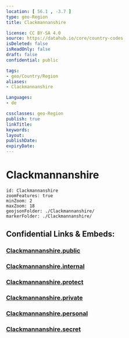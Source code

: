 ```yaml
---
location: [ 56.1 , -3.7 ] 
type: geo-Region
title: Clackmannanshire

license: CC BY-SA 4.0
source: https://datahub.io/core/country-codes
isDeleted: false
isReadOnly: false
draft: false
confidential: public

tags:
- geo/Country/Region
aliases:
- Clackmannanshire

Languages:
- de

cssclasses: geo-Region
publish: true
linkTitle: 
keywords: 
layout: 
publishDate: 
expiryDate: 
---
```


# Clackmannanshire

```leaflet
id: Clackmannanshire
zoomFeatures: true 
minZoom: 2 
maxZoom: 18
geojsonFolder: ./Clackmannanshire/
markerFolder: ./Clackmannanshire/
```


## Confidential Links & Embeds: 

### [Clackmannanshire.public](/_public/\Earth\Continent\Europe\Europe~North\UK\Scotland\counties~ScotlandClackmannanshire.public.md) 

### [Clackmannanshire.internal](/_internal/\Earth\Continent\Europe\Europe~North\UK\Scotland\counties~ScotlandClackmannanshire.internal.md) 

### [Clackmannanshire.protect](/_protect/\Earth\Continent\Europe\Europe~North\UK\Scotland\counties~ScotlandClackmannanshire.protect.md) 

### [Clackmannanshire.private](/_private/\Earth\Continent\Europe\Europe~North\UK\Scotland\counties~ScotlandClackmannanshire.private.md) 

### [Clackmannanshire.personal](/_personal/\Earth\Continent\Europe\Europe~North\UK\Scotland\counties~ScotlandClackmannanshire.personal.md) 

### [Clackmannanshire.secret](/_secret/\Earth\Continent\Europe\Europe~North\UK\Scotland\counties~ScotlandClackmannanshire.secret.md)

